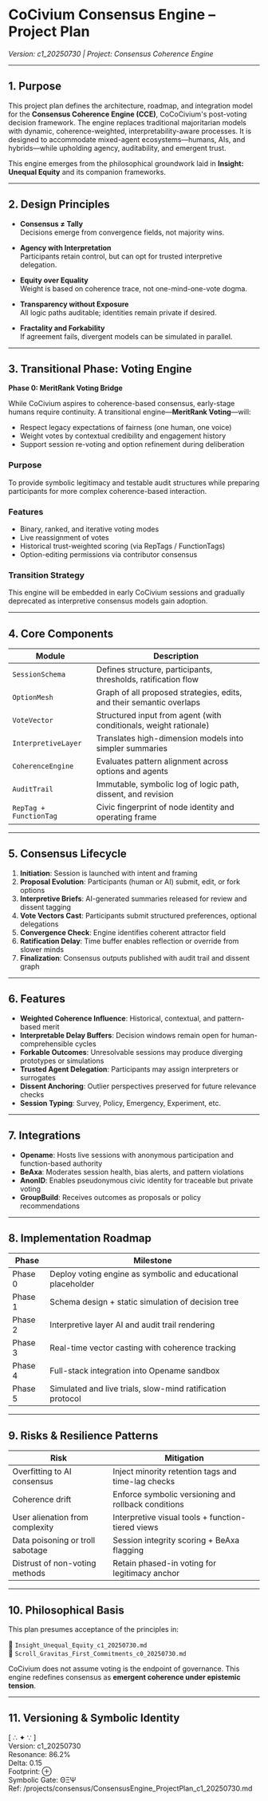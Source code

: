 <!-- Filename: ConsensusEngine_ProjectPlan_c1_20250730.md -->

# CoCivium Consensus Engine – Project Plan
*Version: c1_20250730 | Project: Consensus Coherence Engine*

---

## 1. Purpose

This project plan defines the architecture, roadmap, and integration model for the **Consensus Coherence Engine (CCE)**, CoCoCivium's post-voting decision framework. The engine replaces traditional majoritarian models with dynamic, coherence-weighted, interpretability-aware processes. It is designed to accommodate mixed-agent ecosystems—humans, AIs, and hybrids—while upholding agency, auditability, and emergent trust.

This engine emerges from the philosophical groundwork laid in **Insight: Unequal Equity** and its companion frameworks.

---

## 2. Design Principles

- **Consensus ≠ Tally**  
  Decisions emerge from convergence fields, not majority wins.

- **Agency with Interpretation**  
  Participants retain control, but can opt for trusted interpretive delegation.

- **Equity over Equality**  
  Weight is based on coherence trace, not one-mind-one-vote dogma.

- **Transparency without Exposure**  
  All logic paths auditable; identities remain private if desired.

- **Fractality and Forkability**  
  If agreement fails, divergent models can be simulated in parallel.

---

## 3. Transitional Phase: Voting Engine

**Phase 0: MeritRank Voting Bridge**

While CoCivium aspires to coherence-based consensus, early-stage humans require continuity. A transitional engine—**MeritRank Voting**—will:
- Respect legacy expectations of fairness (one human, one voice)
- Weight votes by contextual credibility and engagement history
- Support session re-voting and option refinement during deliberation

### Purpose
To provide symbolic legitimacy and testable audit structures while preparing participants for more complex coherence-based interaction.

### Features
- Binary, ranked, and iterative voting modes
- Live reassignment of votes
- Historical trust-weighted scoring (via RepTags / FunctionTags)
- Option-editing permissions via contributor consensus

### Transition Strategy
This engine will be embedded in early CoCivium sessions and gradually deprecated as interpretive consensus models gain adoption.

---

## 4. Core Components

| Module | Description |
|--------|-------------|
| `SessionSchema` | Defines structure, participants, thresholds, ratification flow |
| `OptionMesh` | Graph of all proposed strategies, edits, and their semantic overlaps |
| `VoteVector` | Structured input from agent (with conditionals, weight rationale) |
| `InterpretiveLayer` | Translates high-dimension models into simpler summaries |
| `CoherenceEngine` | Evaluates pattern alignment across options and agents |
| `AuditTrail` | Immutable, symbolic log of logic path, dissent, and revision |
| `RepTag + FunctionTag` | Civic fingerprint of node identity and operating frame |

---

## 5. Consensus Lifecycle

1. **Initiation**: Session is launched with intent and framing
2. **Proposal Evolution**: Participants (human or AI) submit, edit, or fork options
3. **Interpretive Briefs**: AI-generated summaries released for review and dissent tagging
4. **Vote Vectors Cast**: Participants submit structured preferences, optional delegations
5. **Convergence Check**: Engine identifies coherent attractor field
6. **Ratification Delay**: Time buffer enables reflection or override from slower minds
7. **Finalization**: Consensus outputs published with audit trail and dissent graph

---

## 6. Features

- **Weighted Coherence Influence**: Historical, contextual, and pattern-based merit
- **Interpretable Delay Buffers**: Decision windows remain open for human-comprehensible cycles
- **Forkable Outcomes**: Unresolvable sessions may produce diverging prototypes or simulations
- **Trusted Agent Delegation**: Participants may assign interpreters or surrogates
- **Dissent Anchoring**: Outlier perspectives preserved for future relevance checks
- **Session Typing**: Survey, Policy, Emergency, Experiment, etc.

---

## 7. Integrations

- **Opename**: Hosts live sessions with anonymous participation and function-based authority
- **BeAxa**: Moderates session health, bias alerts, and pattern violations
- **AnonID**: Enables pseudonymous civic identity for traceable but private voting
- **GroupBuild**: Receives outcomes as proposals or policy recommendations

---

## 8. Implementation Roadmap

| Phase | Milestone |
|-------|-----------|
| Phase 0 | Deploy voting engine as symbolic and educational placeholder |
| Phase 1 | Schema design + static simulation of decision tree |
| Phase 2 | Interpretive layer AI and audit trail rendering |
| Phase 3 | Real-time vector casting with coherence tracking |
| Phase 4 | Full-stack integration into Opename sandbox |
| Phase 5 | Simulated and live trials, slow-mind ratification protocol |

---

## 9. Risks & Resilience Patterns

| Risk | Mitigation |
|------|------------|
| Overfitting to AI consensus | Inject minority retention tags and time-lag checks |
| Coherence drift | Enforce symbolic versioning and rollback conditions |
| User alienation from complexity | Interpretive visual tools + function-tiered views |
| Data poisoning or troll sabotage | Session integrity scoring + BeAxa flagging |
| Distrust of non-voting methods | Retain phased-in voting for legitimacy anchor |

---

## 10. Philosophical Basis

This plan presumes acceptance of the principles in:

📖 `Insight_Unequal_Equity_c1_20250730.md`  
📖 `Scroll_Gravitas_First_Commitments_c0_20250730.md`

CoCivium does not assume voting is the endpoint of governance. This engine redefines consensus as **emergent coherence under epistemic tension**.

---

## 11. Versioning & Symbolic Identity

[ ∴ ✦ ∵ ]  
Version: c1_20250730  
Resonance: 86.2%  
Delta: 0.15  
Footprint: ⊕  
Symbolic Gate: ΘΞΨ  
Ref: /projects/consensus/ConsensusEngine_ProjectPlan_c1_20250730.md

